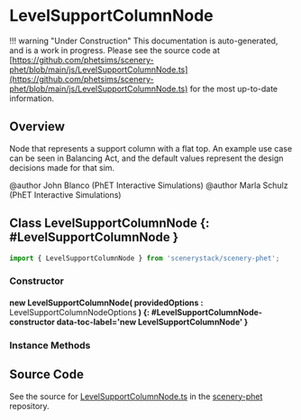 # LevelSupportColumnNode

!!! warning "Under Construction"
    This documentation is auto-generated, and is a work in progress. Please see the source code at
    [https://github.com/phetsims/scenery-phet/blob/main/js/LevelSupportColumnNode.ts](https://github.com/phetsims/scenery-phet/blob/main/js/LevelSupportColumnNode.ts) for the most up-to-date information.

## Overview

Node that represents a support column with a flat top. An example use case can be seen in Balancing Act,
and the default values represent the design decisions made for that sim.

@author John Blanco (PhET Interactive Simulations)
@author Marla Schulz (PhET Interactive Simulations)

## Class LevelSupportColumnNode {: #LevelSupportColumnNode }


```js
import { LevelSupportColumnNode } from 'scenerystack/scenery-phet';
```
### Constructor

#### new LevelSupportColumnNode( providedOptions : <span style="font-weight: 400;">LevelSupportColumnNodeOptions</span> ) {: #LevelSupportColumnNode-constructor data-toc-label='new LevelSupportColumnNode' }

### Instance Methods





## Source Code

See the source for [LevelSupportColumnNode.ts](https://github.com/phetsims/scenery-phet/blob/main/js/LevelSupportColumnNode.ts) in the [scenery-phet](https://github.com/phetsims/scenery-phet) repository.

